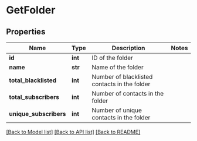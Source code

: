 # GetFolder

## Properties
Name | Type | Description | Notes
------------ | ------------- | ------------- | -------------
**id** | **int** | ID of the folder | 
**name** | **str** | Name of the folder | 
**total_blacklisted** | **int** | Number of blacklisted contacts in the folder | 
**total_subscribers** | **int** | Number of contacts in the folder | 
**unique_subscribers** | **int** | Number of unique contacts in the folder | 

[[Back to Model list]](../README.md#documentation-for-models) [[Back to API list]](../README.md#documentation-for-api-endpoints) [[Back to README]](../README.md)

